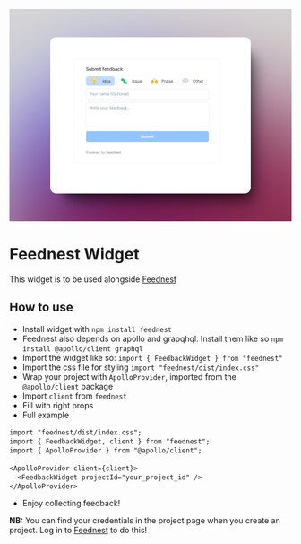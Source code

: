 <p align="center">
  <img src="public/banner.png" alt="Next.js and TypeScript">
</p>


# Feednest Widget
This widget is to be used alongside [Feednest](https://feednest.vercel.app)

## How to use
- Install widget with ```npm install feednest ```
- Feednest also depends on apollo and grapqhql. Install them like so ```npm install @apollo/client graphql ```
- Import the widget like so: ```import { FeedbackWidget } from "feednest" ```
- Import the css file for styling ```import "feednest/dist/index.css"```
- Wrap your project with ``ApolloProvider``, imported from the ``@apollo/client`` package
- Import ``client`` from ``feednest``
- Fill with right props
- Full example

```tsx 
import "feednest/dist/index.css";
import { FeedbackWidget, client } from "feednest";
import { ApolloProvider } from "@apollo/client";

<ApolloProvider client={client}>
  <FeedbackWidget projectId="your_project_id" />
</ApolloProvider>
```

- Enjoy collecting feedback!

**NB:** You can find your credentials in the project page when you create an project. Log in to [Feednest](https://feednest.vercel.app) to do this!
